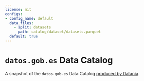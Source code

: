 ```yaml
---
license: mit
configs:
- config_name: default
  data_files:
    - split: datasets
      path: catalog/dataset/datasets.parquet
  default: true
---
```


# `datos.gob.es` Data Catalog

A snapshot of the `datos.gob.es` Data Catalog [produced by Datania](https://github.com/datania/datosgobes-catalog).
